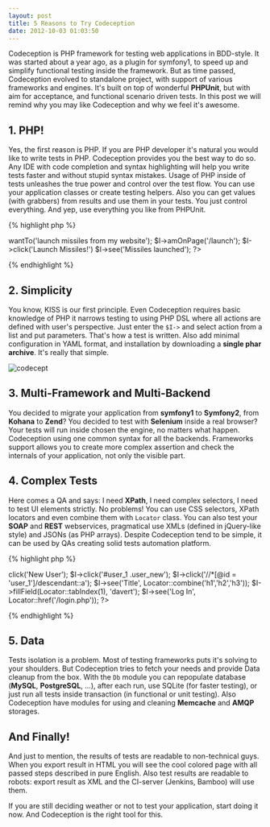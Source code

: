 ```yaml
---
layout: post
title: 5 Reasons to Try Codeception
date: 2012-10-03 01:03:50
---
```


Codeception is PHP framework for testing web applications in BDD-style. It was started about a year ago, as a plugin for symfony1, to speed up and simplify functional testing inside the framework. But as time passed, Codeception evolved to standalone project, with support of various frameworks and engines. It's built on top of  wonderful **PHPUnit**, but with aim for acceptance, and functional scenario driven tests. In this post we will remind why you may like Codeception and why we feel it's awesome. 

## 1. PHP!

Yes, the first reason is PHP. If you are PHP developer it's natural you would like to write tests in PHP. Codeception provides you the best way to do so. 
Any IDE with code completion and syntax highlighting will help you write tests faster and without stupid syntax mistakes. Usage of PHP inside of tests unleashes the true power and control over the test flow. You can use your application classes or create testing helpers. Also you can get values (with grabbers) from results and use them in your tests. You just control everything. And yep, use everything you like from PHPUnit. 

{% highlight php %}
<?php
$I = new TestGuy($scenario);
$I->wantTo('launch missiles from my website');
$I->amOnPage('/launch');
$I->click('Launch Missiles!')
$I->see('Missiles launched');
?>
{% endhighlight %}

## 2. Simplicity

You know, KISS is our first principle. Even Codeception requires basic knowledge of PHP it narrows testing to using PHP DSL where all actions are defined with user's perspective. Just enter the `$I->` and select action from a list and put parameters. That's how a test is written. Also add minimal configuration in YAML format, and installation by downloading a **single phar archive**. It's really that simple.

![codecept](https://dl.dropbox.com/u/930833/codecept.png)

## 3. Multi-Framework and Multi-Backend

You decided to migrate your application from **symfony1** to **Symfony2**, from **Kohana** to **Zend**? You decided to test with **Selenium** inside a real browser? Your tests will run inside chosen the engine, no matters what happen. Codeception using one common syntax for all the backends. Frameworks support allows you to create more complex assertion and check the internals of your application, not only the visible part. 

## 4. Complex Tests

Here comes a QA and says: I need **XPath**, I need complex selectors, I need to test UI elements strictly. No problems! You can use CSS selectors, XPath locators and even combine them with `Locator` class. You can also test your **SOAP** and **REST** webservices, pragmatical use XMLs (defined in jQuery-like style) and JSONs (as PHP arrays). Despite Codeception tend to be simple, it can be used by QAs creating solid tests automation platform. 

{% highlight php %}
<?php
$I->click('New User');
$I->click('#user_1 .user_new');
$I->click('//*[@id = 'user_1']/descendant::a');
$I->see('Title', Locator::combine('h1','h2','h3'));
$I->fillField(Locator::tabIndex(1), 'davert');
$I->see('Log In', Locator::href('/login.php'));
?>
{% endhighlight %}

## 5. Data

Tests isolation is a problem. Most of testing frameworks puts it's solving to your shoulders. But Codeception tries to fetch your needs and provide Data cleanup from the box. With the `Db` module you can repopulate database (**MySQL**, **PostgreSQL**, ...), after each run, use SQLite (for faster testing), or just run all tests inside transaction (in functional or unit testing). Also Codeception have modules for using and cleaning **Memcache** and **AMQP** storages. 

## And Finally!

And just to mention, the results of tests are readable to non-technical guys. When you export result in HTML you will see the cool colored page with all passed steps described in pure English. Also test results are readable to robots: export result as XML and the CI-server (Jenkins, Bamboo) will use them. 

If you are still deciding weather or not to test your application, start doing it now. And Codeception is the right tool for this.